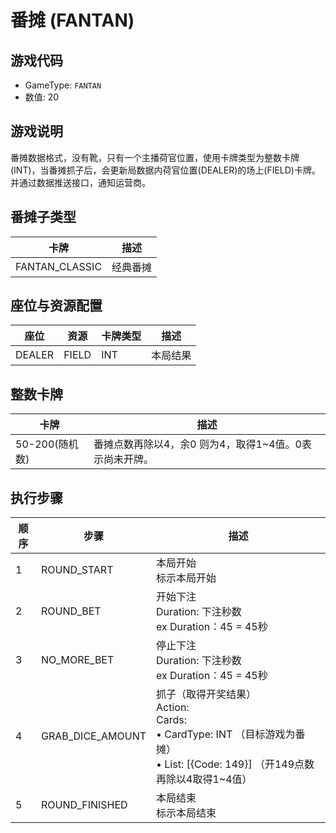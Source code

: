 <!-- markdownlint-disable MD033 -->
# 番摊 (FANTAN)

## 游戏代码

- GameType: `FANTAN`
- 数值: 20

## 游戏说明

番摊数据格式，没有靴，只有一个主播荷官位置，使用卡牌类型为整数卡牌(INT)，当番摊抓子后，会更新局数据内荷官位置(DEALER)的场上(FIELD)卡牌。并通过数据推送接口，通知运营商。

## 番摊子类型

| 卡牌 | 描述 |
|------|------|
| FANTAN_CLASSIC | 经典番摊 |

## 座位与资源配置

| 座位 | 资源 | 卡牌类型 | 描述 |
|------|------|----------|------|
| DEALER | FIELD | INT | 本局结果 |

## 整数卡牌

| 卡牌 | 描述 |
|------|------|
| 50-200(随机数) | 番摊点数再除以4，余0 则为4，取得1~4值。0表示尚未开牌。 |

## 执行步骤

| 顺序 | 步骤 | 描述 |
|------|------|------|
| 1 | ROUND_START | 本局开始<br/>标示本局开始 |
| 2 | ROUND_BET | 开始下注<br/>Duration: 下注秒数<br/>ex Duration：45 = 45秒 |
| 3 | NO_MORE_BET | 停止下注<br/>Duration: 下注秒数<br/>ex Duration：45 = 45秒 |
| 4 | GRAB_DICE_AMOUNT | 抓子（取得开奖结果）<br/>Action:<br/>Cards:<br/>• CardType: INT （目标游戏为番摊）<br/>• List: [&#123;Code: 149&#125;] （开149点数再除以4取得1~4值） |
| 5 | ROUND_FINISHED | 本局结束<br/>标示本局结束 |
